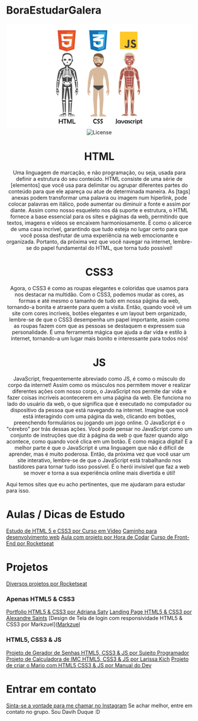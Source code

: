 # BoraEstudarGalera

<p align="center">
  <img src="./welcome.png" alt=HTML CSS JS - Analogy" />
  <img alt="License" src="https://img.shields.io/static/v1?label=license&message=MIT&color=49AA26&labelColor=000000">
</p>
<h1 align="center"> HTML </h1>
<p align="center"> Uma linguagem de marcação, e não programação, ou seja, usada para definir a estrutura do seu conteúdo. HTML consiste de uma série de [elementos] que você usa para delimitar ou agrupar diferentes partes do conteúdo para que ele apareça ou atue de determinada maneira. As [tags] anexas podem transformar uma palavra ou imagem num hiperlink, pode colocar palavras em itálico, pode aumentar ou diminuir a fonte e assim por diante.
Assim como nosso esqueleto nos dá suporte e estrutura, o HTML fornece a base essencial para os sites e páginas da web, permitindo que textos, imagens e vídeos se encaixem harmoniosamente. É como o alicerce de uma casa incrível, garantindo que tudo esteja no lugar certo para que você possa desfrutar de uma experiência na web emocionante e organizada. Portanto, da próxima vez que você navegar na internet, lembre-se do papel fundamental do HTML, que torna tudo possível! </p>


<h1 align="center"> CSS3 </h1>
<p align="center"> Agora, o CSS3 é como as roupas elegantes e coloridas que usamos para nos destacar na multidão. Com o CSS3, podemos mudar as cores, as formas e até mesmo o tamanho de tudo em nossa página da web, tornando-a bonita e atraente para quem a visita.
Então, quando você vê um site com cores incríveis, botões elegantes e um layout bem organizado, lembre-se de que o CSS3 desempenha um papel importante, assim como as roupas fazem com que as pessoas se destaquem e expressem sua personalidade. É uma ferramenta mágica que ajuda a dar vida e estilo à internet, tornando-a um lugar mais bonito e interessante para todos nós! </p>


<h1 align="center"> JS </h1>
<p align="center"> JavaScript, frequentemente abreviado como JS, é como o músculo do corpo da internet! Assim como os músculos nos permitem mover e realizar diferentes ações com nosso corpo, o JavaScript nos permite dar vida e fazer coisas incríveis acontecerem em uma página da web.
Ele funciona no lado do usuário da web, o que significa que é executado no computador ou dispositivo da pessoa que está navegando na internet. Imagine que você está interagindo com uma página da web, clicando em botões, preenchendo formulários ou jogando um jogo online. O JavaScript é o "cérebro" por trás dessas ações.
Você pode pensar no JavaScript como um conjunto de instruções que diz à página da web o que fazer quando algo acontece, como quando você clica em um botão. É como mágica digital! E a melhor parte é que o JavaScript é uma linguagem que não é difícil de aprender, mas é muito poderosa.
Então, da próxima vez que você usar um site interativo, lembre-se de que o JavaScript está trabalhando nos bastidores para tornar tudo isso possível. É o herói invisível que faz a web se mover e torna a sua experiência online mais divertida e útil!
</p>




Aqui temos sites que eu acho pertinentes, que me ajudaram para estudar para isso.

# Aulas / Dicas de Estudo
[Estudo de HTML 5 e CSS3 por Curso em Vídeo](https://youtube.com/playlist?list=PLHz_AreHm4dkZ9-atkcmcBaMZdmLHft8n&si=h8U_FWOTycdp0yFv)
[Caminho para desenvolvimento web](https://youtu.be/naZDkZukB-g?si=-Qfz_OxusaRGRD3J)
[Aula com projeto por Hora de Codar](https://youtu.be/yvCAX68TJMc?si=iclZ7rg99Yg7o40h)
[Curso de Front-End por Rocketseat](https://www.rocketseat.com.br/discover)



# Projetos
[Diversos projetos por Rocketseat](https://youtube.com/playlist?list=PL85ITvJ7FLohTZv9cC5-PrZ39Q3cugWqp&si=dXJQRFuq1friCIKU)

### Apenas HTML5 & CSS3
[Portfolio HTML5 & CSS3 por Adriana Saty](https://youtu.be/n_Etdr7Dbjs)
[Landing Page HTML5 & CSS3 por Alexandre Saints](https://youtu.be/edDCEK5QWE8)
[Design de Tela de login com responsividade HTML5 & CSS3 por Markzuel]([Markzuel](https://youtu.be/69-WfrVBli8)


### HTML5, CSS3 & JS
[Projeto de Gerador de Senhas HTML5, CSS3 & JS por Sujeito Programador](https://www.youtube.com/watch?v=i6t2jaRxos4)
[Projeto de Calculadora de IMC HTML5, CSS3 & JS por Larissa Kich](https://youtu.be/UBYqkpsafyI)
[Projeto de criar o Mario com HTML5 CSS3 & JS por Manual do Dev](https://www.youtube.com/watch?v=r9buAwVBDhA&t=194s&pp=ygURcHJvamV0byBmcm9udC1lbmQ%3D)


# Entrar em contato
[Sinta-se a vontade para me chamar no Instagram](https://www.instagram.com/devduque/)
Se achar melhor, entre em contato no grupo. Sou Davih Duque :D




